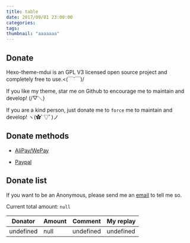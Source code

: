 ```yaml
---
title: table
date: 2017/09/01 23:00:00
categories:
tags:
thumbnail: "aaaaaaa"
---
```


## Donate
Hexo-theme-mdui is an GPL V3 licensed open source project and completely free to use.<(￣ˇ￣)/

If you like my theme, star me on Github to encourage me to maintain and develop! (/▽＼)

If you are a kind person, just donate me to `force` me to maintain and develop! ヽ(✿ﾟ▽ﾟ)ノ

## Donate methods
- [AliPay/WePay](/images/wap.png)

- [Paypal](https://paypal.me/iHalyul)

## Donate list
If you want to be an Anonymous, please send me an [email](mainto:i@halyul.com) to tell me so.

Current total amount: `null`

Donator | Amount | Comment | My replay
--------|--------|---------|-----------
undefined | null | undefined | undefined
